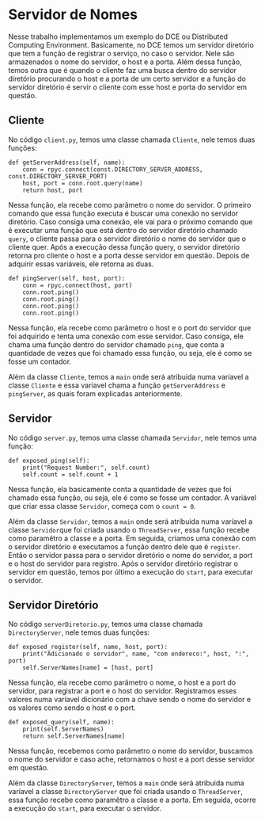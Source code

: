 # Servidor de Nomes

Nesse trabalho implementamos um exemplo do DCE ou Distributed Computing Environment. Basicamente, no DCE temos um servidor diretório que tem a função de registrar o serviço, no caso o servidor. Nele são armazenados o nome do servidor, o host e a porta. Além dessa função, temos outra que é quando o cliente faz uma busca dentro do servidor diretório procurando o host e a porta de um certo servidor e a função do servidor diretório é servir o cliente com esse host e porta do servidor em questão. 


## Cliente

No código `client.py`, temos uma classe chamada `Cliente`, nele temos duas funções:

```
def getServerAddress(self, name):
    conn = rpyc.connect(const.DIRECTORY_SERVER_ADDRESS, const.DIRECTORY_SERVER_PORT)
    host, port = conn.root.query(name)
    return host, port
```

Nessa função, ela recebe como parâmetro o nome do servidor. O primeiro comando que essa função executa é buscar uma conexão no servidor diretório. Caso consiga uma conexão, ele vai para o próximo comando que é executar uma função que está dentro do servidor diretório chamado `query`, o cliente passa para o servidor diretório o nome do servidor que o cliente quer. Após a execução dessa função query, o servidor diretório retorna pro cliente o host e a porta desse servidor em questão. Depois de adquirir essas variáveis, ele retorna as duas.


```
def pingServer(self, host, port):
    conn = rpyc.connect(host, port)
    conn.root.ping()
    conn.root.ping()
    conn.root.ping()
    conn.root.ping()
```

Nessa função, ela recebe como parâmetro o host e o port do servidor que foi adquirido e tenta uma conexão com esse servidor. Caso consiga, ele chama uma função dentro do servidor chamado `ping`, que conta a quantidade de vezes que foi chamado essa função, ou seja, ele é como se fosse um contador.


Além da classe `Cliente`, temos a `main` onde será atribuida numa varíavel a classe `Cliente` e essa varíavel chama a função `getServerAddress` e `pingServer`, as quais foram explicadas anteriormente.


## Servidor

No código `server.py`, temos uma classe chamada `Servidor`, nele temos uma função:

```
def exposed_ping(self):
    print("Request Number:", self.count)
    self.count = self.count + 1
```

Nessa função, ela basicamente conta a quantidade de vezes que foi chamado essa função, ou seja, ele é como se fosse um contador. A variável que criar essa classe `Servidor`, começa com o `count = 0`.


Além da classe `Servidor`, temos a `main` onde será atribuida numa varíavel a classe `Servidor`que foi criada usando o `ThreadServer`, essa função recebe como paramêtro a classe e a porta. Em seguida, criamos uma conexão com o servidor diretório e executamos a função dentro dele que é `register`. Então o servidor passa para o servidor diretório o nome do servidor, a port e o host do servidor para registro. Após o servidor diretório registrar o servidor em questão, temos por último a execução do `start`, para executar o servidor.


## Servidor Diretório

No código `serverDiretorio.py`, temos uma classe chamada `DirectoryServer`, nele temos duas funções:

```
def exposed_register(self, name, host, port):
    print("Adicionado o servidor", name, "com endereco:", host, ":", port)
    self.ServerNames[name] = [host, port]
```

Nessa função, ela recebe como parâmetro o nome, o host e a port do servidor, para registrar a port e o host do servidor. Registramos esses valores numa varíavel dicionário com a chave sendo o nome do servidor e os valores como sendo o host e o port. 

```
def exposed_query(self, name):
    print(self.ServerNames)
    return self.ServerNames[name]
```

Nessa função, recebemos como parâmetro o nome do servidor, buscamos o nome do servidor e caso ache, retornamos o host e a port desse servidor em questão.


Além da classe `DirectoryServer`, temos a `main` onde será atribuida numa varíavel a classe `DirectoryServer` que foi criada usando o `ThreadServer`, essa função recebe como paramêtro a classe e a porta. Em seguida, ocorre a execução do `start`, para executar o servidor.
















